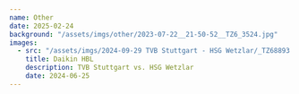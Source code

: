 ```yaml
---
name: Other
date: 2025-02-24
background: "/assets/imgs/other/2023-07-22__21-50-52__TZ6_3524.jpg"
images:
  - src: "/assets/imgs/2024-09-29 TVB Stuttgart - HSG Wetzlar/_TZ68893.jpg"
    title: Daikin HBL
    description: TVB Stuttgart vs. HSG Wetzlar
    date: 2024-06-25
---
```

